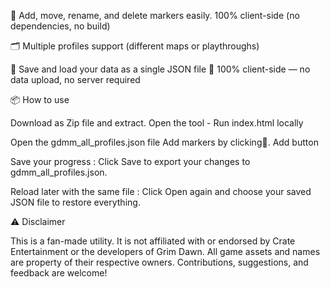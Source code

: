 📍 Add, move, rename, and delete markers easily.
100% client-side (no dependencies, no build)

🗂️ Multiple profiles support (different maps or playthroughs)

💾 Save and load your data as a single JSON file
💬 100% client-side — no data upload, no server required


📦 How to use

Download as Zip file and extract.
Open the tool - Run index.html locally

Open the gdmm_all_profiles.json file
Add markers by clicking📍. Add button

Save your progress :
Click Save to export your changes to gdmm_all_profiles.json.

Reload later with the same file :
Click Open again and choose your saved JSON file to restore everything.


⚠️ Disclaimer

This is a fan-made utility.
It is not affiliated with or endorsed by Crate Entertainment or the developers of Grim Dawn.
All game assets and names are property of their respective owners.
Contributions, suggestions, and feedback are welcome!
